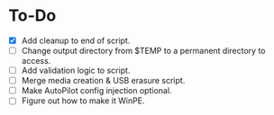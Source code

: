 # To-Do

- [x] Add cleanup to end of script.
- [ ] Change output directory from $TEMP to a permanent directory to access.
- [ ] Add validation logic to script.
- [ ] Merge media creation & USB erasure script.
- [ ] Make AutoPilot config injection optional.
- [ ] Figure out how to make it WinPE.